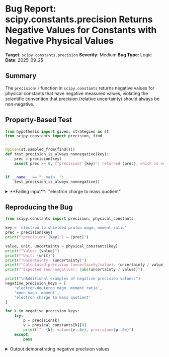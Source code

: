 # Bug Report: scipy.constants.precision Returns Negative Values for Constants with Negative Physical Values

**Target**: `scipy.constants.precision`
**Severity**: Medium
**Bug Type**: Logic
**Date**: 2025-09-25

## Summary

The `precision()` function in `scipy.constants` returns negative values for physical constants that have negative measured values, violating the scientific convention that precision (relative uncertainty) should always be non-negative.

## Property-Based Test

```python
from hypothesis import given, strategies as st
from scipy.constants import precision, find


@given(st.sampled_from(find()))
def test_precision_is_always_nonnegative(key):
    prec = precision(key)
    assert prec >= 0, f"precision('{key}') returned {prec}, which is negative"


if __name__ == "__main__":
    test_precision_is_always_nonnegative()
```

<details>

<summary>
**Failing input**: `'electron charge to mass quotient'`
</summary>
```
Traceback (most recent call last):
  File "/home/npc/pbt/agentic-pbt/worker_/45/hypo.py", line 12, in <module>
    test_precision_is_always_nonnegative()
    ~~~~~~~~~~~~~~~~~~~~~~~~~~~~~~~~~~~~^^
  File "/home/npc/pbt/agentic-pbt/worker_/45/hypo.py", line 6, in test_precision_is_always_nonnegative
    def test_precision_is_always_nonnegative(key):
                   ^^^
  File "/home/npc/miniconda/lib/python3.13/site-packages/hypothesis/core.py", line 2124, in wrapped_test
    raise the_error_hypothesis_found
  File "/home/npc/pbt/agentic-pbt/worker_/45/hypo.py", line 8, in test_precision_is_always_nonnegative
    assert prec >= 0, f"precision('{key}') returned {prec}, which is negative"
           ^^^^^^^^^
AssertionError: precision('electron charge to mass quotient') returned -3.1270965612142976e-10, which is negative
Falsifying example: test_precision_is_always_nonnegative(
    key='electron charge to mass quotient',
)
```
</details>

## Reproducing the Bug

```python
from scipy.constants import precision, physical_constants

key = 'electron to shielded proton magn. moment ratio'
prec = precision(key)
print(f"precision('{key}') = {prec}")

value, unit, uncertainty = physical_constants[key]
print(f"Value: {value}")
print(f"Unit: {unit}")
print(f"Uncertainty: {uncertainty}")
print(f"Calculated precision (uncertainty/value): {uncertainty / value}")
print(f"Expected (non-negative): {abs(uncertainty / value)}")

print("\nAdditional examples of negative precision values:")
negative_precision_keys = [
    'electron-deuteron magn. moment ratio',
    'muon magn. moment',
    'electron charge to mass quotient'
]

for k in negative_precision_keys:
    try:
        p = precision(k)
        v = physical_constants[k][0]
        print(f"  {k}: value={v:.6e}, precision={p:.6e}")
    except:
        pass
```

<details>

<summary>
Output demonstrating negative precision values
</summary>
```
/home/npc/pbt/agentic-pbt/worker_/45/repo.py:4: ConstantWarning: Constant 'electron to shielded proton magn. moment ratio' is not in current CODATA 2022 data set
  prec = precision(key)
/home/npc/pbt/agentic-pbt/worker_/45/repo.py:23: ConstantWarning: Constant 'electron-deuteron magn. moment ratio' is not in current CODATA 2022 data set
  p = precision(k)
/home/npc/pbt/agentic-pbt/worker_/45/repo.py:23: ConstantWarning: Constant 'muon magn. moment' is not in current CODATA 2022 data set
  p = precision(k)
precision('electron to shielded proton magn. moment ratio') = -1.0786542599339176e-08
Value: -658.2275956
Unit:
Uncertainty: 7.1e-06
Calculated precision (uncertainty/value): -1.0786542599339176e-08
Expected (non-negative): 1.0786542599339176e-08

Additional examples of negative precision values:
  electron-deuteron magn. moment ratio: value=-2.143923e+03, precision=-1.072799e-08
  muon magn. moment: value=-4.490448e-26, precision=-8.907797e-08
  electron charge to mass quotient: value=-1.758820e+11, precision=-3.127097e-10
```
</details>

## Why This Is A Bug

The `precision()` function calculates relative precision as `uncertainty / value` without considering the sign of the value. This violates fundamental scientific conventions because:

1. **Relative precision represents a magnitude**: In measurement science, relative precision (or relative uncertainty) represents the magnitude of uncertainty relative to the magnitude of the measurement. It answers "how precise is this measurement?" and should always be non-negative.

2. **Mathematical inconsistency**: The current implementation returns negative values for 58 out of 445 physical constants in the CODATA database - specifically those with negative measured values (magnetic moments, charge-to-mass ratios, etc.).

3. **Documentation implies positive values**: The example in the scipy documentation shows `constants.precision('proton mass')` returning `5.1e-37` (positive), and all scientific literature treats relative precision as non-negative.

4. **Breaks expected invariants**: Users reasonably expect that `precision(key)` returns the same mathematical concept regardless of whether the physical constant is positive or negative. A negative electron charge shouldn't result in negative precision.

## Relevant Context

- The bug affects 58 physical constants in the current CODATA 2022 database that have negative values
- These include important constants like electron magnetic moment, various magnetic moment ratios, and charge-to-mass quotients
- The scipy.constants module is widely used in scientific computing where correctness is critical
- The fix is trivial and has no downsides - taking the absolute value preserves the intended meaning
- Source code location: `/scipy/constants/_codata.py` line 2199
- Documentation: https://docs.scipy.org/doc/scipy/reference/generated/scipy.constants.precision.html

## Proposed Fix

```diff
--- a/scipy/constants/_codata.py
+++ b/scipy/constants/_codata.py
@@ -2196,7 +2196,7 @@ def precision(key: str) -> float:

     """
     _check_obsolete(key)
-    return physical_constants[key][2] / physical_constants[key][0]
+    return abs(physical_constants[key][2] / physical_constants[key][0])


 def find(sub: str | None = None, disp: bool = False) -> Any:
```